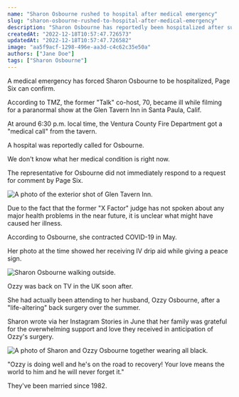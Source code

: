 ```yaml
---
name: "Sharon Osbourne rushed to hospital after medical emergency"
slug: "sharon-osbourne-rushed-to-hospital-after-medical-emergency"
description: "Sharon Osbourne has reportedly been hospitalized after suffering a medical emergency on Friday, while on set for a new TV show in California."
createdAt: "2022-12-18T10:57:47.726573"
updatedAt: "2022-12-18T10:57:47.726582"
image: "aa5f9acf-1298-496e-aa3d-c4c62c35e50a"
authors: ["Jane Doe"]
tags: ["Sharon Osbourne"]
---
```

A medical emergency has forced Sharon Osbourne to be hospitalized, Page Six can confirm.

According to TMZ, the former "Talk" co-host, 70, became ill while filming for a paranormal show at the Glen Tavern Inn in Santa Paula, Calif.

At around 6:30 p.m. local time, the Ventura County Fire Department got a "medical call" from the tavern.

A hospital was reportedly called for Osbourne. 

We don't know what her medical condition is right now.

The representative for Osbourne did not immediately respond to a request for comment by Page Six.

![A photo of the exterior shot of Glen Tavern Inn.](4cf26443-1184-4d41-bb7d-c4e8afc38dd6)

Due to the fact that the former "X Factor" judge has not spoken about any major health problems in the near future, it is unclear what might have caused her illness.

According to Osbourne, she contracted COVID-19 in May.

Her photo at the time showed her receiving IV drip aid while giving a peace sign.

![Sharon Osbourne walking outside.](79ac1933-b31c-4a97-af4a-a3f0163092f6)

Ozzy was back on TV in the UK soon after.

She had actually been attending to her husband, Ozzy Osbourne, after a "life-altering" back surgery over the summer.

Sharon wrote via her Instagram Stories in June that her family was grateful for the overwhelming support and love they received in anticipation of Ozzy's surgery.

![A photo of Sharon and Ozzy Osbourne together wearing all black. ](2810718e-8d17-4bea-9a0d-9f1517c04905)

"Ozzy is doing well and he's on the road to recovery! Your love means the world to him and he will never forget it."

They've been married since 1982.

